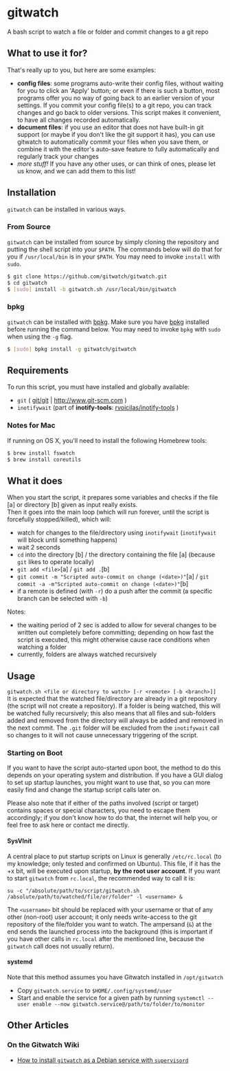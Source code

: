 # gitwatch

A bash script to watch a file or folder and commit changes to a git repo

## What to use it for?
That's really up to you, but here are some examples:
* **config files**: some programs auto-write their config files, without waiting for you to click an 'Apply' button; or even if there is such a button, most programs offer you no way of going  back to an earlier version of your settings. If you commit your config file(s) to a git repo, you can track changes and go back to older versions. This script makes it convenient, to have all changes recorded automatically.
* **document files**: if you use an editor that does not have built-in git support (or maybe if you don't like the git support it has), you can use gitwatch to automatically commit your files when you save them, or combine it with the editor's auto-save feature to fully automatically and regularly track your changes
* *more stuff!* If you have any other uses, or can think of ones, please let us know, and we can add them to this list!

## Installation
`gitwatch` can be installed in various ways.

### From Source
`gitwatch` can be installed from source by simply cloning the repository
and putting the shell script into your `$PATH`. The commands below will
do that for you if `/usr/local/bin` is in your `$PATH`. You may need to
invoke `install` with `sudo`.

```sh
$ git clone https://github.com/gitwatch/gitwatch.git
$ cd gitwatch
$ [sudo] install -b gitwatch.sh /usr/local/bin/gitwatch
```

### bpkg
`gitwatch` can be installed with [bpkg](https://github.com/bpkg/bpkg). Make
sure you have [bpkg](https://github.com/bpkg/bpkg) installed before
running the command below. You may need to invoke `bpkg` with `sudo`
when using the `-g` flag.

```sh
$ [sudo] bpkg install -g gitwatch/gitwatch
```

## Requirements
To run this script, you must have installed and globally available:
* `git` ( [git/git](https://github.com/git/git) | http://www.git-scm.com )
* `inotifywait` (part of **inotify-tools**: [rvoicilas/inotify-tools](https://github.com/rvoicilas/inotify-tools) )

### Notes for Mac
If running on OS X, you'll need to install the following Homebrew tools:

```sh
$ brew install fswatch
$ brew install coreutils
```


## What it does
When you start the script, it prepares some variables and checks if the file [a] or directory [b] given as input really exists.<br />
Then it goes into the main loop (which will run forever, until the script is forcefully stopped/killed), which will:
* watch for changes to the file/directory using `inotifywait` (`inotifywait` will block until something happens)
* wait 2 seconds
* `cd` into the directory [b] / the directory containing the file [a] \(because `git` likes to operate locally)
* `git add <file>`[a] / `git add .`[b]
* `git commit -m "Scripted auto-commit on change (<date>)"`[a] / `git commit -a -m"Scripted auto-commit on change (<date>)"`[b]
* if a remote is defined (with `-r`) do a push after the commit (a specific branch can be selected with `-b`)

Notes:
* the waiting period of 2 sec is added to allow for several changes to be written out completely before committing; depending on how fast the script is executed, this might otherwise cause race conditions when watching a folder
* currently, folders are always watched recursively

## Usage
`gitwatch.sh <file or directory to watch> [-r <remote> [-b <branch>]]`<br />
It is expected that the watched file/directory are already in a git repository (the script will not create a repository). If a folder is being watched, this will be watched fully recursively; this also means that all files and sub-folders added and removed from the directory will always be added and removed in the next commit. The `.git` folder will be excluded from the `inotifywait` call so changes to it will not cause unnecessary triggering of the script.

### Starting on Boot

If you want to have the script auto-started upon boot, the method to do this depends on your operating system and distribution. If you have a GUI dialog to set up startup launches, you might want to use that, so you can more easily find and change the startup script calls later on.

Please also note that if either of the paths involved (script or target) contains spaces or special characters, you need to escape them accordingly; if you don't know how to do that, the internet will help you, or feel free to ask here or contact me directly.

#### SysVInit

A central place to put startup scripts on Linux is generally `/etc/rc.local` (to my knowledge; only tested and confirmed on Ubuntu). This file, if it has the +x bit, will be executed upon startup, **by the root user account**. If you want to start `gitwatch` from `rc.local`, the recommended way to call it is:

`su -c "/absolute/path/to/script/gitwatch.sh /absolute/path/to/watched/file/or/folder" -l <username> &`

The `<username>` bit should be replaced with your username or that of any other (non-root) user account; it only needs write-access to the git repository of the file/folder you want to watch. The ampersand (`&`) at the end sends the launched process into the background (this is important if you have other calls in `rc.local` after the mentioned line, because the `gitwatch` call does not usually return).

#### systemd

Note that this method assumes you have Gitwatch installed in `/opt/gitwatch`

- Copy `gitwatch.service` to `$HOME/.config/systemd/user`
- Start and enable the service for a given path by running `systemctl --user enable --now gitwatch.service@/path/to/folder/to/monitor`

## Other Articles

### On the Gitwatch Wiki
* [How to install `gitwatch` as a Debian service with `supervisord`](https://github.com/gitwatch/gitwatch/wiki/gitwatch-as-a-service-on-Debian-with-supervisord)
